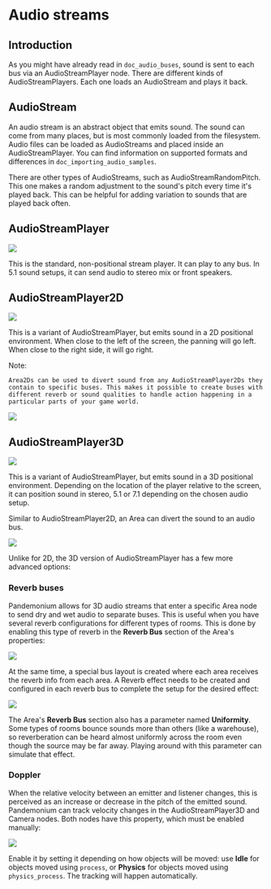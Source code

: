 

# Audio streams

## Introduction

As you might have already read in `doc_audio_buses`, sound is sent to
each bus via an AudioStreamPlayer node. There are different kinds
of AudioStreamPlayers. Each one loads an AudioStream and plays it back.

## AudioStream

An audio stream is an abstract object that emits sound. The sound can come from
many places, but is most commonly loaded from the filesystem. Audio files can be
loaded as AudioStreams and placed inside an AudioStreamPlayer. You can find
information on supported formats and differences in `doc_importing_audio_samples`.

There are other types of AudioStreams, such as AudioStreamRandomPitch.
This one makes a random adjustment to the sound's pitch every time it's
played back. This can be helpful for adding variation to sounds that are
played back often.

## AudioStreamPlayer

![](img/audio_stream_player.png)

This is the standard, non-positional stream player. It can play to any bus.
In 5.1 sound setups, it can send audio to stereo mix or front speakers.

## AudioStreamPlayer2D

![](img/audio_stream_2d.png)

This is a variant of AudioStreamPlayer, but emits sound in a 2D positional
environment. When close to the left of the screen, the panning will go left.
When close to the right side, it will go right.

Note:


    Area2Ds can be used to divert sound from any AudioStreamPlayer2Ds they
    contain to specific buses. This makes it possible to create buses with
    different reverb or sound qualities to handle action happening in a
    particular parts of your game world.

![](img/audio_stream_2d_area.png)

## AudioStreamPlayer3D

![](img/audio_stream_3d.png)

This is a variant of AudioStreamPlayer, but emits sound in a 3D positional
environment. Depending on the location of the player relative to the screen,
it can position sound in stereo, 5.1 or 7.1 depending on the chosen audio setup.

Similar to AudioStreamPlayer2D, an Area can divert the sound to an audio bus.

![](img/audio_stream_3d_area.png)

Unlike for 2D, the 3D version of AudioStreamPlayer has a few more advanced options:



### Reverb buses

Pandemonium allows for 3D audio streams that enter a specific Area node to send dry
and wet audio to separate buses. This is useful when you have several reverb
configurations for different types of rooms. This is done by enabling this type
of reverb in the **Reverb Bus** section of the Area's properties:

![](img/audio_stream_reverb_bus.png)

At the same time, a special bus layout is created where each area receives the
reverb info from each area. A Reverb effect needs to be created and configured
in each reverb bus to complete the setup for the desired effect:

![](img/audio_stream_reverb_bus2.png)

The Area's **Reverb Bus** section also has a parameter named **Uniformity**.
Some types of rooms bounce sounds more than others (like a warehouse), so
reverberation can be heard almost uniformly across the room even though the
source may be far away. Playing around with this parameter can simulate
that effect.

### Doppler

When the relative velocity between an emitter and listener changes, this is
perceived as an increase or decrease in the pitch of the emitted sound.
Pandemonium can track velocity changes in the AudioStreamPlayer3D and Camera nodes.
Both nodes have this property, which must be enabled manually:

![](img/audio_stream_doppler.png)

Enable it by setting it depending on how objects will be moved:
use **Idle** for objects moved using `process`, or **Physics**
for objects moved using `physics_process`. The tracking will
happen automatically.
